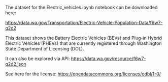 The dataset for the Electric_vehicles.ipynb notebook can be downloaded here:

https://data.wa.gov/Transportation/Electric-Vehicle-Population-Data/f6w7-q2d2

This dataset shows the Battery Electric Vehicles (BEVs) and Plug-in Hybrid Electric Vehicles (PHEVs) that are currently registered through Washington State Department of Licensing (DOL).

It can also be explored via API:
https://data.wa.gov/resource/f6w7-q2d2.json

See here for the license:
https://opendatacommons.org/licenses/odbl/1-0/
